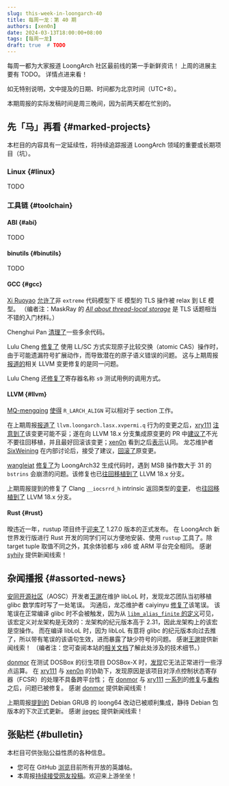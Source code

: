 ```yaml
---
slug: this-week-in-loongarch-40
title: 每周一龙：第 40 期
authors: [xen0n]
date: 2024-03-13T18:00:00+08:00
tags: [每周一龙]
draft: true  # TODO
---
```


每周一都为大家报道 LoongArch 社区最前线的第一手新鲜资讯！
上周的进展主要有 TODO。
详情点进来看！

<!-- truncate -->

如无特别说明，文中提及的日期、时间都为北京时间（UTC+8）。

本期周报的实际发稿时间是周三晚间，因为前两天都在忙别的。

## 先「马」再看 {#marked-projects}

本栏目的内容具有一定延续性，将持续追踪报道 LoongArch 领域的重要或长期项目（坑）。

### Linux {#linux}

TODO

### 工具链 {#toolchain}

#### ABI {#abi}

TODO

#### binutils {#binutils}

TODO

#### GCC {#gcc}

[Xi Ruoyao][xry111] [允许了](https://gcc.gnu.org/cgi-bin/gcc-gitref.cgi?r=r14-9411)非
`extreme` 代码模型下 IE 模型的 TLS 操作被 relax 到 LE 模型。
（编者注：MaskRay 的 [*All about thread-local storage*](https://maskray.me/blog/2021-02-14-all-about-thread-local-storage) 是 TLS 话题相当不错的入门材料。）

Chenghui Pan [清理了](https://gcc.gnu.org/pipermail/gcc-patches/2024-March/647536.html)一些多余代码。

Lulu Cheng [修复了](https://gcc.gnu.org/pipermail/gcc-patches/2024-March/647308.html)
使用 LL/SC 方式实现原子比较交换（atomic CAS）操作时，由于可能遗漏符号扩展动作，而导致潜在的原子语义错误的问题。
这与上期周报[报道的](./2024-03-06-this-week-in-loongarch-39.md#llvm)相关 LLVM 变更修复的是同一问题。

Lulu Cheng 还[修复了](https://gcc.gnu.org/pipermail/gcc-patches/2024-March/647311.html)寄存器名称
`s9` 测试用例的调用方式。

#### LLVM {#llvm}

[MQ-mengqing] [使得](https://github.com/llvm/llvm-project/pull/84741)
`R_LARCH_ALIGN` 可以相对于 section 工作。

在上期周报[报道了](./2024-03-06-this-week-in-loongarch-39.md#llvm)
`llvm.loongarch.lasx.xvpermi.q` 行为的变更之后，[xry111]
[注意到了](https://github.com/loongson-community/areweloongyet/pull/164#discussion_r1514376491)该变更可能不妥；遂在向 LLVM 18.x 分支集成原变更的 PR 中[建议了](https://github.com/llvm/llvm-project/pull/83540#issuecomment-1981697199)不光不要往回移植，并且最好回滚该变更；[xen0n]
看到之后[表示](https://github.com/llvm/llvm-project/pull/83540#issuecomment-1985088472)认同。
龙芯维护者 [SixWeining] 在内部讨论后，接受了建议，[回滚了](https://github.com/llvm/llvm-project/pull/84708)原变更。

[wangleiat] [修复了](https://github.com/llvm/llvm-project/pull/84454)为 LoongArch32
生成代码时，遇到 MSB 操作数大于 31 的 `bstrins` 会崩溃的问题。该修复也已[往回移植到了](https://github.com/llvm/llvm-project/pull/84716)
LLVM 18.x 分支。

上期周报提到的修复了 Clang `__iocsrrd_h` intrinsic 返回类型的[变更](https://github.com/llvm/llvm-project/pull/84100)，
也[往回移植到了](https://github.com/llvm/llvm-project/pull/84715)
LLVM 18.x 分支。

[MQ-mengqing]: https://github.com/MQ-mengqing
[SixWeining]: https://github.com/SixWeining
[wangleiat]: https://github.com/wangleiat

#### Rust {#rust}

暌违近一年，rustup 项目终于[迎来了](https://blog.rust-lang.org/2024/03/11/Rustup-1.27.0.html)
1.27.0 版本的正式发布。
在 LoongArch 新世界发行版进行 Rust 开发的同学们可以方便地安装、使用 `rustup` 工具了。除
target tuple 取值不同之外，其余体验都与 x86 或 ARM 平台完全相同。
感谢 [syhily] 提供新闻线索！

[syhily]: https://github.com/syhily

## 杂闻播报 {#assorted-news}

[安同开源社区][aosc]（AOSC）开发者[王邈][shankerwangmiao]在维护 libLoL
时，发现龙芯团队当初移植 glibc 数学库时写了一处笔误。
沟通后，龙芯维护者 caiyinyu [修复了](https://sourceware.org/git/?p=glibc.git;a=commit;h=aeee41f1cf9bf58d3d316af36bb7f5a8699ab129)该笔误。
该笔误在正常编译 glibc 时不会被触发，因为从
[`libm_alias_finite` 的定义](https://sourceware.org/git/?p=glibc.git;a=blob;f=sysdeps/ieee754/libm-alias-finite.h;h=c56b43e4df534f2444da4c057b9734cac224ad30;hb=ef321e23c20eebc6d6fb4044425c00e6df27b05f#l27)可见，
该宏定义对龙架构是无效的：龙架构的纪元版本高于 2.31，因此龙架构上的该宏是空操作。
而在编译 libLoL 时，因为 libLoL 有意将 glibc 的纪元版本向过去推了，所以带有笔误的该语句生效，进而暴露了缺少符号的问题。
感谢[王邈][shankerwangmiao]提供新闻线索！
（编者注：您可查阅本站的[相关文档](/docs/world-compat-details#glibc-符号版本)了解此处涉及的技术细节。）

[aosc]: https://aosc.io

[donmor] 在测试 DOSBox 的衍生项目 DOSBox-X 时，[发现](https://github.com/loongson-community/discussions/issues/48)它无法正常进行一些浮点运算。
在 [xry111] 与 [xen0n] 的协助下，发现原因是该项目对浮点控制状态寄存器（FCSR）的处理不具备跨平台性；
在 [donmor] 与 [xry111] [一][dosbox-x-4887][系列][dosbox-x-4888]的[修复][dosbox-x-4890]与[重构][dosbox-x-4891]之后，问题已被修复。
感谢 [donmor] 提供新闻线索！

[dosbox-x-4887]: https://github.com/joncampbell123/dosbox-x/pull/4887
[dosbox-x-4888]: https://github.com/joncampbell123/dosbox-x/pull/4888
[dosbox-x-4890]: https://github.com/joncampbell123/dosbox-x/pull/4890
[dosbox-x-4891]: https://github.com/joncampbell123/dosbox-x/pull/4891

上期周报[提到的](./2024-03-06-this-week-in-loongarch-39.md#assorted-news) Debian
GRUB 的 loong64 改动已被顺利集成，静待 Debian 包版本的下次正式更新。
感谢 [jiegec] 提供新闻线索！

[donmor]: https://github.com/donmor
[jiegec]: https://github.com/jiegec
[shankerwangmiao]: https://github.com/shankerwangmiao
[xen0n]: https://github.com/xen0n
[xry111]: https://github.com/xry111

## 张贴栏 {#bulletin}

本栏目可供张贴公益性质的各种信息。

* 您可在 GitHub [浏览](https://github.com/loongson-community/discussions/labels/%E8%8B%B1%E9%9B%84%E5%B8%96)目前所有开放的英雄帖。
* 本周报[持续接受网友投稿][call-for-submissions]。欢迎来上游坐坐！

[call-for-submissions]: https://github.com/loongson-community/areweloongyet/issues/16
